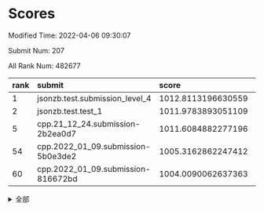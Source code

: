 # Scores

Modified Time: 2022-04-06 09:30:07

Submit Num: 207

All Rank Num: 482677

| rank |               submit               |       score        |       sigma        | pk_num |
| :--- | :--------------------------------- | :----------------- | :----------------- | :----- |
| 1    | jsonzb.test.submission_level_4     | 1012.8113196630559 | 0.8023193196373216 | 9328   |
| 2    | jsonzb.test.test_1                 | 1011.9783893051109 | 0.7921831308596735 | 9322   |
| 5    | cpp.21_12_24.submission-2b2ea0d7   | 1011.6084882277196 | 0.7736713611869643 | 9328   |
| 54   | cpp.2022_01_09.submission-5b0e3de2 | 1005.3162862247412 | 0.7154981822794085 | 9327   |
| 60   | cpp.2022_01_09.submission-816672bd | 1004.0090062637363 | 0.7107910931321052 | 9331   |


<details>
<summary>全部</summary>

| rank |                 submit                 |       score        |       sigma        | pk_num |
| :--- | :------------------------------------- | :----------------- | :----------------- | :----- |
| 1    | jsonzb.test.submission_level_4         | 1012.8113196630559 | 0.8023193196373216 | 9328   |
| 2    | jsonzb.test.test_1                     | 1011.9783893051109 | 0.7921831308596735 | 9322   |
| 3    | gobigger.level_3.submission_level_3_22 | 1011.9716106004528 | 0.7871347810162561 | 9326   |
| 4    | gobigger.level_3.submission_level_3_41 | 1011.7887400376618 | 0.8252802367128828 | 9324   |
| 5    | cpp.21_12_24.submission-2b2ea0d7       | 1011.6084882277196 | 0.7736713611869643 | 9328   |
| 6    | gobigger.level_3.submission_level_3_35 | 1011.5656891132264 | 0.784521956912101  | 9324   |
| 7    | gobigger.level_3.submission_level_3_17 | 1011.550909591178  | 0.7795497240381437 | 9327   |
| 8    | gobigger.level_3.submission_level_3_14 | 1011.3541277279779 | 0.7888954012363218 | 9323   |
| 9    | gobigger.level_3.submission_level_3_36 | 1011.2553446827127 | 0.7912647688377105 | 9329   |
| 10   | gobigger.level_3.submission_level_3_24 | 1011.2397670531897 | 0.7555254964710236 | 9326   |
| 11   | gobigger.level_3.submission_level_3_43 | 1011.1976310949539 | 0.7805623894510202 | 9327   |
| 12   | gobigger.level_3.submission_level_3_45 | 1011.0706277364478 | 0.7704704365624218 | 9328   |
| 13   | gobigger.level_3.submission_level_3_39 | 1011.0397283844853 | 0.7569402348639153 | 9332   |
| 14   | gobigger.level_3.submission_level_3_44 | 1011.0065643876172 | 0.7739140295542469 | 9328   |
| 15   | gobigger.level_3.submission_level_3_21 | 1010.9260280929872 | 0.7773963968364594 | 9332   |
| 16   | gobigger.level_3.submission_level_3_31 | 1010.9075658872861 | 0.7583113908628671 | 9330   |
| 17   | gobigger.level_3.submission_level_3_18 | 1010.775495381354  | 0.7810135245856743 | 9329   |
| 18   | gobigger.level_3.submission_level_3_47 | 1010.720744603111  | 0.7690038903089319 | 9325   |
| 19   | gobigger.level_3.submission_level_3_5  | 1010.7189659092043 | 0.7617931684765697 | 9337   |
| 20   | gobigger.level_3.submission_level_3_42 | 1010.7028400058475 | 0.7778713628920864 | 9327   |
| 21   | gobigger.level_3.submission_level_3_4  | 1010.6990452479286 | 0.7730712206163161 | 9325   |
| 22   | gobigger.level_3.submission_level_3_20 | 1010.6369559526102 | 0.7832851616157881 | 9330   |
| 23   | gobigger.level_3.submission_level_3_48 | 1010.4059846471113 | 0.7516530665682759 | 9329   |
| 24   | gobigger.level_3.submission_level_3_16 | 1010.3507206578756 | 0.758643721252724  | 9327   |
| 25   | gobigger.level_3.submission_level_3_49 | 1010.2604667131294 | 0.7801129601864726 | 9325   |
| 26   | gobigger.level_3.submission_level_3_34 | 1010.2590048448725 | 0.7851547120675327 | 9328   |
| 27   | gobigger.level_3.submission_level_3_29 | 1010.1674424663179 | 0.7562154031676271 | 9328   |
| 28   | gobigger.level_3.submission_level_3_1  | 1010.148328544845  | 0.7514012833140669 | 9324   |
| 29   | gobigger.level_3.submission_level_3_27 | 1010.0302005813003 | 0.7501406919078185 | 9328   |
| 30   | gobigger.level_3.submission_level_3_2  | 1009.9852764159816 | 0.7854270879245286 | 9324   |
| 31   | gobigger.level_3.submission_level_3_11 | 1009.9749525880832 | 0.7338370314959283 | 9327   |
| 32   | gobigger.level_3.submission_level_3_37 | 1009.9541117097558 | 0.7711605126152521 | 9330   |
| 33   | gobigger.level_3.submission_level_3_19 | 1009.9452236929847 | 0.744519771672684  | 9328   |
| 34   | gobigger.level_3.submission_level_3_8  | 1009.9097441413862 | 0.7547476737300205 | 9325   |
| 35   | gobigger.level_3.submission_level_3_28 | 1009.8906086156916 | 0.7521496068843511 | 9330   |
| 36   | gobigger.level_3.submission_level_3_10 | 1009.8732415224222 | 0.7657817987937875 | 9326   |
| 37   | gobigger.level_3.submission_level_3_7  | 1009.7867074612035 | 0.7548884468714859 | 9333   |
| 38   | gobigger.level_3.submission_level_3_0  | 1009.74365635293   | 0.757996157729146  | 9325   |
| 39   | gobigger.level_3.submission_level_3_38 | 1009.7093651270109 | 0.7740213262905047 | 9324   |
| 40   | gobigger.level_3.submission_level_3_46 | 1009.696808513902  | 0.7462781202498395 | 9328   |
| 41   | gobigger.level_3.submission_level_3_12 | 1009.5833476579166 | 0.747656004104414  | 9326   |
| 42   | gobigger.level_3.submission_level_3_13 | 1009.5478912082109 | 0.7447863923130081 | 9325   |
| 43   | gobigger.level_3.submission_level_3_3  | 1009.5332126078832 | 0.755364970644104  | 9329   |
| 44   | gobigger.level_3.submission_level_3_25 | 1009.4061397497954 | 0.7311632273919207 | 9322   |
| 45   | gobigger.level_3.submission_level_3_15 | 1009.3732544276387 | 0.7341971988543257 | 9322   |
| 46   | gobigger.level_3.submission_level_3_23 | 1009.2604449883604 | 0.7338348755901719 | 9331   |
| 47   | gobigger.level_3.submission_level_3_26 | 1008.8083682083076 | 0.7550789255982149 | 9327   |
| 48   | gobigger.level_3.submission_level_3_40 | 1008.7481572078968 | 0.7532470898116712 | 9327   |
| 49   | gobigger.level_3.submission_level_3_9  | 1008.7408132175143 | 0.7397088255348317 | 9329   |
| 50   | gobigger.level_3.submission_level_3_30 | 1008.3932123747525 | 0.7635091840869341 | 9327   |
| 51   | gobigger.level_3.submission_level_3_33 | 1008.2996020583258 | 0.740974394624064  | 9323   |
| 52   | gobigger.level_3.submission_level_3_32 | 1008.0548375485455 | 0.7597173181973188 | 9330   |
| 53   | gobigger.level_3.submission_level_3_6  | 1007.2107580478496 | 0.7636147232394398 | 9331   |
| 54   | cpp.2022_01_09.submission-5b0e3de2     | 1005.3162862247412 | 0.7154981822794085 | 9327   |
| 55   | gobigger.level_1.submission_level_1_35 | 1005.0067765052348 | 0.7209319728381961 | 9325   |
| 56   | gobigger.level_1.submission_level_1_26 | 1004.7343479205675 | 0.7200106437384695 | 9328   |
| 57   | gobigger.level_1.submission_level_1_49 | 1004.3209909995974 | 0.7255089510346311 | 9327   |
| 58   | gobigger.level_1.submission_level_1_30 | 1004.1512273940587 | 0.7109678802635436 | 9328   |
| 59   | gobigger.level_1.submission_level_1_34 | 1004.01825631638   | 0.71745717795775   | 9328   |
| 60   | cpp.2022_01_09.submission-816672bd     | 1004.0090062637363 | 0.7107910931321052 | 9331   |
| 61   | gobigger.level_1.submission_level_1_39 | 1003.7937983191492 | 0.7246999930537771 | 9328   |
| 62   | gobigger.level_1.submission_level_1_19 | 1003.7506590686861 | 0.7249154805966346 | 9328   |
| 63   | gobigger.level_1.submission_level_1_36 | 1003.734089912989  | 0.7068206668350234 | 9328   |
| 64   | gobigger.level_1.submission_level_1_37 | 1003.732973821188  | 0.714853499199204  | 9332   |
| 65   | gobigger.level_1.submission_level_1_40 | 1003.6920542375525 | 0.7133911728606341 | 9328   |
| 66   | gobigger.level_1.submission_level_1_2  | 1003.6564652164194 | 0.7106615462230069 | 9324   |
| 67   | gobigger.level_1.submission_level_1_13 | 1003.636640511834  | 0.7207347492867778 | 9327   |
| 68   | gobigger.level_1.submission_level_1_3  | 1003.6339719426264 | 0.711522894324556  | 9333   |
| 69   | gobigger.level_1.submission_level_1_12 | 1003.5956126623967 | 0.7169011962721598 | 9326   |
| 70   | gobigger.level_1.submission_level_1_24 | 1003.5676471447892 | 0.7083045625832749 | 9326   |
| 71   | gobigger.level_1.submission_level_1_11 | 1003.5236694320932 | 0.7226914649821385 | 9325   |
| 72   | gobigger.level_1.submission_level_1_44 | 1003.5205666863633 | 0.7077433010839498 | 9328   |
| 73   | gobigger.level_1.submission_level_1_0  | 1003.5060679646775 | 0.7091698245926793 | 9328   |
| 74   | gobigger.level_1.submission_level_1_21 | 1003.4252613117101 | 0.7113975251414857 | 9325   |
| 75   | gobigger.level_1.submission_level_1_27 | 1003.3730144339777 | 0.7174196957552416 | 9324   |
| 76   | gobigger.level_1.submission_level_1_45 | 1003.3705021354165 | 0.709095314950054  | 9323   |
| 77   | gobigger.level_1.submission_level_1_10 | 1003.3464861838146 | 0.7055115634650295 | 9326   |
| 78   | gobigger.level_1.submission_level_1_1  | 1003.3408577142197 | 0.7254081219878358 | 9333   |
| 79   | gobigger.level_1.submission_level_1_9  | 1003.331965969037  | 0.7217468306432103 | 9329   |
| 80   | gobigger.level_1.submission_level_1_14 | 1003.3106250751882 | 0.7076919894430188 | 9328   |
| 81   | gobigger.level_1.submission_level_1_20 | 1003.0917270745961 | 0.7246422784069263 | 9325   |
| 82   | gobigger.level_1.submission_level_1_15 | 1003.0848082533352 | 0.7137306352457575 | 9328   |
| 83   | gobigger.level_1.submission_level_1_5  | 1003.0658399001316 | 0.7098388793272844 | 9332   |
| 84   | gobigger.level_1.submission_level_1_31 | 1003.0344179686109 | 0.7088463344595243 | 9331   |
| 85   | gobigger.level_1.submission_level_1_28 | 1002.9996371368474 | 0.7130231255253705 | 9325   |
| 86   | gobigger.level_1.submission_level_1_16 | 1002.9892275663203 | 0.7121176962275421 | 9327   |
| 87   | gobigger.level_1.submission_level_1_46 | 1002.9636881612985 | 0.7246282795736667 | 9332   |
| 88   | gobigger.level_1.submission_level_1_25 | 1002.9619255843782 | 0.7244782567471939 | 9325   |
| 89   | gobigger.level_1.submission_level_1_42 | 1002.8703759844642 | 0.710632955853075  | 9331   |
| 90   | gobigger.level_1.submission_level_1_47 | 1002.8272903528406 | 0.7134084864211169 | 9323   |
| 91   | gobigger.level_1.submission_level_1_4  | 1002.8028859430457 | 0.7111731497216246 | 9323   |
| 92   | gobigger.level_1.submission_level_1_48 | 1002.7557890706687 | 0.7205221393258983 | 9330   |
| 93   | gobigger.level_1.submission_level_1_38 | 1002.7379874823299 | 0.7298271525924706 | 9327   |
| 94   | gobigger.level_1.submission_level_1_43 | 1002.7266617761007 | 0.717360111991882  | 9324   |
| 95   | gobigger.level_1.submission_level_1_18 | 1002.6964149926963 | 0.7228528094312067 | 9324   |
| 96   | gobigger.level_1.submission_level_1_17 | 1002.6781963293    | 0.7180069646823688 | 9328   |
| 97   | gobigger.level_1.submission_level_1_41 | 1002.492707200813  | 0.708173290270415  | 9323   |
| 98   | gobigger.level_1.submission_level_1_7  | 1002.3963072587082 | 0.7147810708723018 | 9326   |
| 99   | gobigger.level_1.submission_level_1_29 | 1002.1848477766366 | 0.714357705206123  | 9325   |
| 100  | gobigger.level_1.submission_level_1_8  | 1002.1401297536424 | 0.7226518636546281 | 9326   |
| 101  | gobigger.level_1.submission_level_1_33 | 1002.1220194029592 | 0.7104762137478394 | 9330   |
| 102  | gobigger.level_1.submission_level_1_22 | 1002.04435133655   | 0.7125685647342133 | 9329   |
| 103  | gobigger.level_1.submission_level_1_32 | 1001.5786710133517 | 0.7106828760972413 | 9322   |
| 104  | gobigger.level_1.submission_level_1_23 | 1001.4762279520262 | 0.7124511754983377 | 9329   |
| 105  | gobigger.level_1.submission_level_1_6  | 1001.1226239911513 | 0.7129516808960511 | 9326   |
| 106  | gobigger.random.submission_random_39   | 997.6136182769225  | 0.7044199762967523 | 9329   |
| 107  | gobigger.random.submission_random_11   | 997.2390519600749  | 0.7001519151085784 | 9324   |
| 108  | gobigger.random.submission_random_34   | 997.1866947871258  | 0.7026015330640962 | 9332   |
| 109  | gobigger.random.submission_random_25   | 997.0054592429864  | 0.7026016865100552 | 9326   |
| 110  | gobigger.random.submission_random_6    | 996.9928803495533  | 0.7173249658379841 | 9326   |
| 111  | gobigger.random.submission_random_16   | 996.901819704964   | 0.7156125421267078 | 9327   |
| 112  | gobigger.random.submission_random_8    | 996.89632334229    | 0.6920184472882692 | 9324   |
| 113  | gobigger.random.submission_random_13   | 996.89466240955    | 0.7018568113581718 | 9329   |
| 114  | gobigger.random.submission_random_48   | 996.7674043801723  | 0.7064541792686441 | 9326   |
| 115  | gobigger.random.submission_random_7    | 996.7668584758414  | 0.7091137903242853 | 9329   |
| 116  | gobigger.random.submission_random_0    | 996.7563930798842  | 0.6965321517082521 | 9328   |
| 117  | gobigger.random.submission_random_49   | 996.6623356618035  | 0.7080344760063324 | 9329   |
| 118  | gobigger.random.submission_random_20   | 996.5441742502413  | 0.7046144673499057 | 9332   |
| 119  | gobigger.random.submission_random_23   | 996.5171717031166  | 0.7038451512686811 | 9324   |
| 120  | gobigger.random.submission_random_19   | 996.5093798767048  | 0.7011311013353161 | 9329   |
| 121  | gobigger.random.submission_random_10   | 996.4540883167614  | 0.718620455421894  | 9332   |
| 122  | gobigger.random.submission_random_18   | 996.4438102219661  | 0.6994899296577858 | 9328   |
| 123  | gobigger.random.submission_random_32   | 996.3251220968237  | 0.7075499542091921 | 9327   |
| 124  | gobigger.random.submission_random_46   | 996.1904628217792  | 0.7153435925203654 | 9325   |
| 125  | gobigger.random.submission_random_36   | 996.1768077446372  | 0.7147974387740498 | 9323   |
| 126  | gobigger.random.submission_random_37   | 996.1651831889709  | 0.7041299386733701 | 9322   |
| 127  | gobigger.random.submission_random_14   | 996.1626011828221  | 0.732551409267507  | 9326   |
| 128  | gobigger.random.submission_random_33   | 996.0749894740242  | 0.7143139775377212 | 9324   |
| 129  | gobigger.random.submission_random_1    | 996.0480075032493  | 0.7232998642894515 | 9329   |
| 130  | gobigger.random.submission_random_31   | 996.0258095441349  | 0.7038274642750694 | 9324   |
| 131  | gobigger.random.submission_random_3    | 995.9341400346007  | 0.7072509968198141 | 9324   |
| 132  | gobigger.random.submission_random_22   | 995.9310628068869  | 0.7167296226392278 | 9329   |
| 133  | gobigger.random.submission_random_41   | 995.8826201903784  | 0.7246966951942035 | 9331   |
| 134  | gobigger.random.submission_random_21   | 995.8808288740968  | 0.7041672216874238 | 9320   |
| 135  | gobigger.random.submission_random_12   | 995.8535916083173  | 0.7155399305391013 | 9329   |
| 136  | gobigger.random.submission_random_35   | 995.8404072216985  | 0.7203232040102657 | 9326   |
| 137  | gobigger.random.submission_random_5    | 995.8292324383322  | 0.7105328885925245 | 9328   |
| 138  | gobigger.random.submission_random_24   | 995.8228722473659  | 0.7116590533495969 | 9328   |
| 139  | gobigger.random.submission_random_43   | 995.7795709215072  | 0.7091631939420696 | 9326   |
| 140  | gobigger.random.submission_random_27   | 995.7522537934034  | 0.7193914836690594 | 9327   |
| 141  | gobigger.random.submission_random_42   | 995.6492569364524  | 0.7071338117209391 | 9328   |
| 142  | gobigger.random.submission_random_26   | 995.6190797136067  | 0.7210529432551291 | 9318   |
| 143  | gobigger.random.submission_random_9    | 995.6170418512945  | 0.7061172147644625 | 9325   |
| 144  | gobigger.random.submission_random_38   | 995.609944172133   | 0.7039045284464591 | 9328   |
| 145  | gobigger.random.submission_random_17   | 995.5747316703425  | 0.7193513671518612 | 9321   |
| 146  | gobigger.random.submission_random_45   | 995.4610667149492  | 0.7210995067799946 | 9330   |
| 147  | gobigger.random.submission_random_15   | 995.451465240223   | 0.7239261242653843 | 9327   |
| 148  | gobigger.random.submission_random_30   | 995.3872878723171  | 0.7113672671671444 | 9331   |
| 149  | gobigger.random.submission_random_40   | 995.2508217181154  | 0.7079815868304222 | 9328   |
| 150  | gobigger.random.submission_random_47   | 995.2260216091008  | 0.7112931759959923 | 9325   |
| 151  | gobigger.random.submission_random_44   | 995.2122619754743  | 0.7134640258570709 | 9330   |
| 152  | gobigger.random.submission_random_4    | 995.1689789993438  | 0.7151091265435068 | 9328   |
| 153  | gobigger.random.submission_random_28   | 995.0334207009741  | 0.7227172985964903 | 9332   |
| 154  | gobigger.random.submission_random_2    | 994.9962965877528  | 0.7076666188774261 | 9332   |
| 155  | gobigger.level_2.submission_level_2_35 | 994.5791837920697  | 0.7262415905121951 | 9330   |
| 156  | gobigger.level_2.submission_level_2_47 | 994.3311511471511  | 0.7349232100233507 | 9325   |
| 157  | gobigger.random.submission_random_29   | 994.2866043783038  | 0.7108245403889825 | 9327   |
| 158  | gobigger.level_2.submission_level_2_16 | 993.8929036317918  | 0.737628278301694  | 9326   |
| 159  | gobigger.level_2.submission_level_2_23 | 993.7263091178982  | 0.7397054864694375 | 9321   |
| 160  | gobigger.level_2.submission_level_2_21 | 993.5540351777038  | 0.7285804497279798 | 9332   |
| 161  | gobigger.level_2.submission_level_2_6  | 993.3747893372749  | 0.7331584925665995 | 9332   |
| 162  | gobigger.level_2.submission_level_2_37 | 993.3105535527302  | 0.7368729894893887 | 9331   |
| 163  | gobigger.level_2.submission_level_2_18 | 993.22948746887    | 0.705819061411991  | 9329   |
| 164  | gobigger.level_2.submission_level_2_31 | 993.222207331837   | 0.7386136249261723 | 9324   |
| 165  | gobigger.level_2.submission_level_2_5  | 993.0062699392697  | 0.751165304975375  | 9323   |
| 166  | gobigger.level_2.submission_level_2_3  | 992.9719639299803  | 0.7279389573282767 | 9332   |
| 167  | gobigger.level_2.submission_level_2_32 | 992.7962491321205  | 0.7316289209842707 | 9332   |
| 168  | gobigger.level_2.submission_level_2_42 | 992.6208310028227  | 0.7479732987266955 | 9328   |
| 169  | gobigger.level_2.submission_level_2_38 | 992.5963074619718  | 0.7386648151990053 | 9329   |
| 170  | gobigger.level_2.submission_level_2_46 | 992.5102028401934  | 0.742235151340327  | 9325   |
| 171  | gobigger.level_2.submission_level_2_2  | 992.4918495070257  | 0.7464426046110402 | 9329   |
| 172  | gobigger.level_2.submission_level_2_9  | 992.4461526977158  | 0.7316600992209502 | 9329   |
| 173  | gobigger.level_2.submission_level_2_34 | 992.3345760691386  | 0.752422273656085  | 9328   |
| 174  | gobigger.level_2.submission_level_2_45 | 992.308057121453   | 0.7483624937097145 | 9321   |
| 175  | gobigger.level_2.submission_level_2_39 | 992.2029812634647  | 0.73909653753986   | 9328   |
| 176  | gobigger.level_2.submission_level_2_26 | 992.2029385033136  | 0.7651150349547808 | 9326   |
| 177  | gobigger.level_2.submission_level_2_49 | 992.1666572775505  | 0.7225981205002615 | 9324   |
| 178  | gobigger.level_2.submission_level_2_43 | 992.1378957317927  | 0.7412245001526939 | 9325   |
| 179  | gobigger.level_2.submission_level_2_48 | 992.061814241413   | 0.7374306470150176 | 9325   |
| 180  | gobigger.level_2.submission_level_2_19 | 992.0505607241272  | 0.7516474323490481 | 9323   |
| 181  | gobigger.level_2.submission_level_2_27 | 992.0302177954511  | 0.7543691446673583 | 9324   |
| 182  | gobigger.level_2.submission_level_2_15 | 991.8672466231031  | 0.7717863463679461 | 9326   |
| 183  | gobigger.level_2.submission_level_2_0  | 991.8558279758352  | 0.7413885216956931 | 9328   |
| 184  | gobigger.level_2.submission_level_2_41 | 991.8158786291527  | 0.7346288104038022 | 9326   |
| 185  | gobigger.level_2.submission_level_2_40 | 991.8104144749973  | 0.742366955513353  | 9323   |
| 186  | gobigger.level_2.submission_level_2_11 | 991.8087886605654  | 0.7417268600570249 | 9328   |
| 187  | gobigger.level_2.submission_level_2_22 | 991.7669240622414  | 0.7717815740986566 | 9329   |
| 188  | gobigger.level_2.submission_level_2_36 | 991.766885117121   | 0.7495477947653324 | 9327   |
| 189  | gobigger.level_2.submission_level_2_14 | 991.7657924339501  | 0.7438092802321484 | 9326   |
| 190  | gobigger.level_2.submission_level_2_12 | 991.7542352928388  | 0.7421753236757141 | 9327   |
| 191  | gobigger.level_2.submission_level_2_4  | 991.7414091531634  | 0.7424378723897865 | 9325   |
| 192  | gobigger.level_2.submission_level_2_29 | 991.623576337287   | 0.7535878417951339 | 9327   |
| 193  | gobigger.level_2.submission_level_2_33 | 991.586401539661   | 0.7898915050818855 | 9328   |
| 194  | gobigger.level_2.submission_level_2_24 | 991.5595486569235  | 0.7446421010860321 | 9332   |
| 195  | gobigger.level_2.submission_level_2_10 | 991.5043661873706  | 0.7503227775190318 | 9322   |
| 196  | gobigger.level_2.submission_level_2_7  | 991.4758140052071  | 0.7663904672254714 | 9324   |
| 197  | gobigger.level_2.submission_level_2_25 | 991.3258344936437  | 0.7463937056635513 | 9328   |
| 198  | gobigger.level_2.submission_level_2_30 | 991.3017140732071  | 0.7432747085469631 | 9324   |
| 199  | gobigger.level_2.submission_level_2_13 | 991.2522188283086  | 0.7546034721718259 | 9323   |
| 200  | gobigger.level_2.submission_level_2_20 | 991.1967376872032  | 0.7714175329651738 | 9334   |
| 201  | gobigger.level_2.submission_level_2_44 | 991.1775817493693  | 0.7540196550278471 | 9328   |
| 202  | gobigger.level_2.submission_level_2_1  | 990.983552539532   | 0.768457546681385  | 9325   |
| 203  | gobigger.level_2.submission_level_2_8  | 990.948465653853   | 0.7511417218743921 | 9324   |
| 204  | gobigger.level_2.submission_level_2_28 | 990.8672410744863  | 0.7545047671865672 | 9328   |
| 205  | gobigger.level_2.submission_level_2_17 | 990.6380297109675  | 0.7479061173052568 | 9331   |
| 206  | gobigger.none.submission_none_0        | 978.3670275339122  | 1.29777939557819   | 9330   |
| 207  | gobigger.none.submission_none_1        | 975.0866053629971  | 1.4988773763643668 | 9326   |

</details>